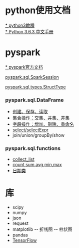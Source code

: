 # python使用文档
[* python3教程](https://www.runoob.com/python3/python3-tutorial.html)  
[* Python 3.6.3 中文手册](https://www.runoob.com/manual/pythontutorial3/docs/html/)

# pyspark
[* pyspark官方文档](http://spark.apache.org/docs/latest/api/python/pyspark.sql.html)  

[pyspark.sql.SparkSession](https://github.com/xiaoshe/docs/blob/master/python/pyspark/SparkSession.md)

[pyspark.sql.types.StructType](https://github.com/xiaoshe/docs/blob/master/python/pyspark/StructType.md)

### pyspark.sql.DataFrame
- [创建、保存、读取](https://github.com/xiaoshe/docs/blob/master/python/pyspark/DataFrame.md)
- [集合操作：交集、并集、差集](https://github.com/xiaoshe/docs/blob/master/python/pyspark/df_set.md)
- [字段操作：增加、删除、重命名](https://github.com/xiaoshe/docs/blob/master/python/pyspark/df_column.md)
- [select/selectExpr](https://github.com/xiaoshe/docs/blob/master/python/pyspark/df_select.md)
- join/union/groupBy/show

### pyspark.sql.functions
- [collect_list](https://github.com/xiaoshe/docs/blob/master/python/pyspark/f_collect_list.md)
- [count,sum,avg,min,max](https://github.com/xiaoshe/docs/blob/master/python/pyspark/f_avg.md)
- [日期类](https://github.com/xiaoshe/docs/blob/master/python/pyspark/f_date.md)

# 库
- scipy
- numpy
- json
- request
- matplotlib
-- 折线图
-- 柱状图
- pandas
- [TensorFlow](https://tf.wiki/zh/mlstudyjam.html)
